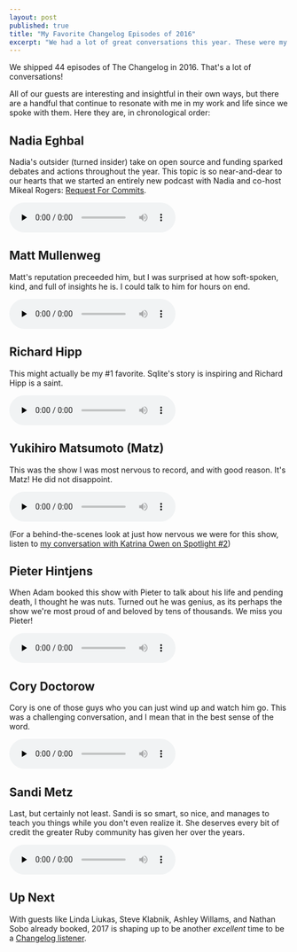 ```yaml
---
layout: post
published: true
title: "My Favorite Changelog Episodes of 2016"
excerpt: "We had a lot of great conversations this year. These were my favorite."
---
```


We shipped 44 episodes of The Changelog in 2016. That's a lot of conversations!

All of our guests are interesting and insightful in their own ways, but there are a handful that continue to resonate with me in my work and life since we spoke with them. Here they are, in chronological order:

## Nadia Eghbal

Nadia's outsider (turned insider) take on open source and funding sparked debates and actions throughout the year. This topic is so near-and-dear to our hearts that we started an entirely new podcast with Nadia and co-host Mikeal Rogers: [Request For Commits](https://changelog.com/rfc).

<audio src="https://cdn.changelog.com/uploads/podcast/193/the-changelog-193.mp3" preload="none" class="changelog-episode" data-src="https://changelog.com/podcast/193/embed" data-theme="night" controls></audio>

## Matt Mullenweg

Matt's reputation preceeded him, but I was surprised at how soft-spoken, kind, and full of insights he is. I could talk to him for hours on end.

<audio src="https://cdn.changelog.com/uploads/podcast/197/the-changelog-197.mp3" preload="none" class="changelog-episode" data-src="https://changelog.com/podcast/197/embed" data-theme="night" controls></audio>

## Richard Hipp

This might actually be my #1 favorite. Sqlite's story is inspiring and Richard Hipp is a saint.

<audio src="https://cdn.changelog.com/uploads/podcast/201/the-changelog-201.mp3" preload="none" class="changelog-episode" data-src="https://changelog.com/podcast/201/embed" data-theme="night" controls></audio>

## Yukihiro Matsumoto (Matz)

This was the show I was most nervous to record, and with good reason. It's Matz! He did not disappoint.

<audio src="https://cdn.changelog.com/uploads/podcast/202/the-changelog-202.mp3" preload="none" class="changelog-episode" data-src="https://changelog.com/podcast/202/embed" data-theme="night" controls></audio>

(For a behind-the-scenes look at just how nervous we were for this show, listen to [my conversation with Katrina Owen on Spotlight #2](https://changelog.com/spotlight/2))

## Pieter Hintjens

When Adam booked this show with Pieter to talk about his life and pending death, I thought he was nuts. Turned out he was genius, as its perhaps the show we're most proud of and beloved by tens of thousands. We miss you Pieter!

<audio src="https://cdn.changelog.com/uploads/podcast/205/the-changelog-205.mp3" preload="none" class="changelog-episode" data-src="https://changelog.com/podcast/205/embed" data-theme="night" controls></audio>

## Cory Doctorow

Cory is one of those guys who you can just wind up and watch him go. This was a challenging conversation, and I mean that in the best sense of the word.

<audio src="https://cdn.changelog.com/uploads/podcast/221/the-changelog-221.mp3" preload="none" class="changelog-episode" data-src="https://changelog.com/podcast/221/embed" data-theme="night" controls></audio>

## Sandi Metz

Last, but certainly not least. Sandi is so smart, so nice, and manages to teach you things while you don't even realize it. She deserves every bit of credit the greater Ruby community has given her over the years.

<audio src="https://cdn.changelog.com/uploads/podcast/225/the-changelog-225.mp3" preload="none" class="changelog-episode" data-src="https://changelog.com/podcast/225/embed" data-theme="night" controls></audio>

## Up Next

With guests like Linda Liukas, Steve Klabnik, Ashley Willams, and Nathan Sobo already booked, 2017 is shaping up to be another _excellent_ time to be a [Changelog listener](https://changelog.com/subscribe).

<script async src="//cdn.changelog.com/embed.js"></script>
